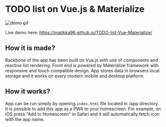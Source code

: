 # TODO list on Vue.js & Materialize
![demo gif](https://github.com/matikka96/TODO-list-on-Vue.js/blob/master/demo.gif?raw=true)

Live demo here: https://matikka96.github.io/TODO-list-Vue-Materialize/

## How it is made?
Backbone of the app has been built on Vue.js with use of components and reactive list rendering. Front end is powered by Materialize framework with responsive and touch compatible design. App stores data in browsers local storage and it works on every modern mobile and desktop platform. 

## How it works?
App can be run simply by opening ```index.html``` file located in /app directory. It is possible to add this app as a PWA to your homescreen. For example, on iOS press "Add to Homescreen" in Safari and it will automatically fetch icon with the app name.
